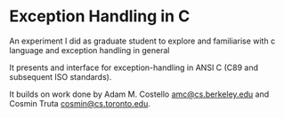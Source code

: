 # Exception Handling in C

An experiment I did as graduate student to explore and familiarise with c language and exception handling in general  

It presents and interface for exception-handling in ANSI C (C89 and subsequent ISO standards).

It builds on work done by Adam M. Costello <amc@cs.berkeley.edu> and Cosmin Truta <cosmin@cs.toronto.edu>.
